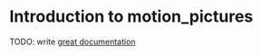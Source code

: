 # Introduction to motion_pictures

TODO: write [great documentation](http://jacobian.org/writing/what-to-write/)
